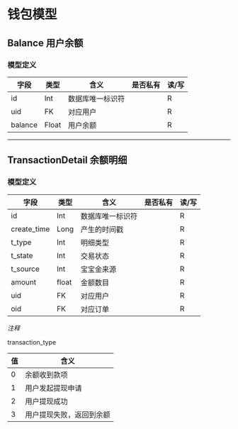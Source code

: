 #  钱包模型

## Balance 用户余额

### 模型定义

| 字段          | 类型   | 含义           | 是否私有 | 读/写 |
| ------------- | ------ | -------------- | -------- | ----- |
| id            | Int    | 数据库唯一标识符 |          | R     |
| uid           | FK     | 对应用户         |        | R   |
| balance       | Float  | 用户余额       |          | R     |

--------



## TransactionDetail 余额明细

### 模型定义

| 字段          | 类型   | 含义           | 是否私有 | 读/写 |
| ------------- | ------ | -------------- | -------- | ----- |
| id            | Int    | 数据库唯一标识符 |          | R     |
| create_time   |Long    | 产生的时间戳   |          | R      |
| t_type | Int  | 明细类型       |         | R         |
| t_state | Int | 交易状态 | | R |
| t_source | Int | 宝宝金来源 | | R |
| amount        | float  |  金额数目        |       | R     |
| uid           | FK     | 对应用户         |        | R   |
| oid           | FK      | 对应订单       |          | R     |

*注释*

transaction_type

| 值 | 含义|
|----|----|
| 0  | 余额收到款项 |
| 1  |用户发起提现申请|
| 2 | 用户提现成功|
| 3 | 用户提现失败，返回到余额   |